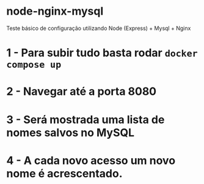 # node-nginx-mysql
Teste básico de configuração utilizando Node (Express) + Mysql + Nginx

# 1 - Para subir tudo basta rodar `docker compose up`

# 2 - Navegar até a porta 8080
# 3 - Será mostrada uma lista de nomes salvos no MySQL
# 4 - A cada novo acesso um novo nome é acrescentado.
